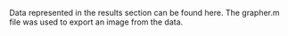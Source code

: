 Data represented in the results section can be found here. The grapher.m file was used to export an image from the data.
